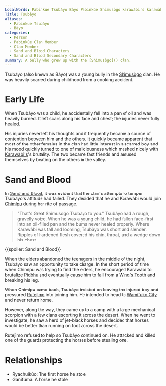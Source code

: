```yaml
---
LocalWords: Pabinkue Tsubàyo Bàyo Pabinkúe Shimusògo Karawàbi's karawàbi Tsubàyo's Chimípu Shimusogo Pidòhu Rutejìmo Wamifuko Ryachuikùo Ganifúma
Title: Tsubàyo
aliases:
  - Pabinkue Tsubàyo
  - Bàyo
categories:
  - Person
  - Pabinkúe Clan Member
  - Clan Member
  - Sand and Blood Characters
  - Sand and Blood Secondary Characters
summary: A bully who grew up with the [Shimusògo]() clan.
---
```


Tsubàyo (also known as Bàyo) was a young bully in the [Shimusògo]() clan. He was heavily scarred during childhood from a cooking accident.

# Early Life

When Tsubàyo was a child, he accidentally fell into a pan of oil and was heavily burned. It left scars along his face and chest; the injuries never fully healed.

His injuries never left his thoughts and it frequently became a source of contention between him and the others. It quickly became apparent that most of the other females in the clan had little interest in a scarred boy and his mood quickly turned to one of maliciousness which meshed nicely with [Karawàbi's](/karawàbi/)'s brutality. The two became fast friends and amused themselves by beating on the others in the valley.

# Sand and Blood

In [Sand and Blood](), it was evident that the clan's attempts to temper Tsubàyo's attitude had failed. They decided that he and Karawàbi would join [Chimípu]() during her rite of passage.

> "That's Great Shimusogo Tsubàyo to you." Tsubàyo had a rough, gravelly voice. When he was a young child, he had fallen face-first into an oil-filled pan and the burns never healed properly. Where Karawàbi was tall and looming, Tsubàyo was short and slender. Ripples of hardened flesh covered his chin, throat, and a wedge down his chest.

{{spoiler: Sand and Blood}}

When the elders abandoned the teenagers in the middle of the night, Tsubàyo saw an opportunity to take charge. In the short period of time when Chimípu was trying to find the elders, he encouraged Karawàbi to brutalize [Pidòhu]() and eventually cause him to fall from a [Wind's Tooth]() and breaking his leg.

When Chimípu came back, Tsubàyo insisted on leaving the injured boy and pressured [Rutejìmo]() into joining him. He intended to head to [Wamifuko City]() and never return home.

However, along the way, they came up to a camp with a large mechanical scorpion with a few clans escorting it across the desert. When he went to investigate, he saw a herd of jet-black horses and decided that horses would be better than running on foot across the desert.

Rutejìmo refused to help so Tsubàyo continued on. He attacked and killed one of the guards protecting the horses before stealing one.

# Relationships

* Ryachuikùo: The first horse he stole
* Ganifúma: A horse he stole

